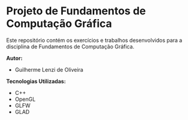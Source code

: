 # Projeto de Fundamentos de Computação Gráfica

Este repositório contém os exercícios e trabalhos desenvolvidos para a disciplina de Fundamentos de Computação Gráfica.

**Autor:**
* Guilherme Lenzi de Oliveira

**Tecnologias Utilizadas:**
* C++
* OpenGL
* GLFW
* GLAD

